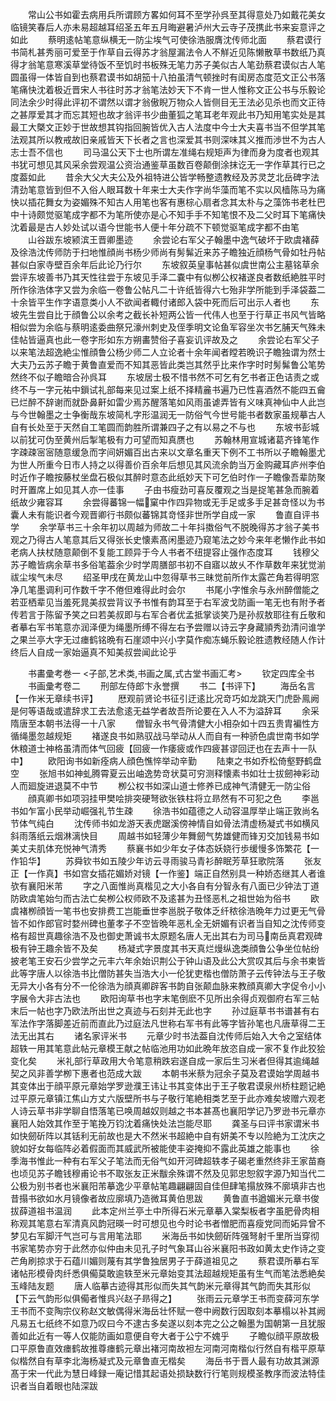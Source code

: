 <!-- { "loadSidebar": true } -->
　　常山公书如霍去病用兵所谓顾方畧如何耳不至学孙呉至其得意处乃如戴花美女临镜笑春后人亦未易超越耳绍圣五年五月晦避暑泸州大云寺子茂携此书来妄意评之如此
　　蔡明逺帖笔意纵横无一防尘埃气可使徐浩服膺沈传师北面
　　蔡君谟行书简札甚秀丽可爱至于作草自云得苏才翁屋漏法令人不觧近见陈懒散草书数纸乃真得才翁笔意寒溪草堂待饭不至饥时书板殊无笔力苏子美似古人笔劲蔡君谟似古人笔圆虽得一体皆自到也蔡君谟书如胡笳十八拍虽清气顿挫时有闺房态度范文正公书落笔痛快沈着极近晋宋人书往时苏才翁笔法妙天下不肯一世人惟称文正公书与乐毅论同法余少时得此评初不谓然以谓才翁傲睨万物众人皆侧目无王法必见杀也而文正待之甚厚爱其才而忘其短也故才翁评书少曲董狐之笔耳老年观此书乃知用笔实处是其最工大槩文正妙于世故想其钩指回腕皆优入古人法度中今士大夫喜书当不但学其笔法观其所以教戒故旧亲戚皆天下长者之言也深爱其书则深味其义推而渉世不为古人志士吾不信也
　　司马温公天下士也所谓左准绳右规矩声为律而身为度者也观其书犹可想见其风采余尝观温公资治通鉴草虽数百卷颠倒涂抹讫无一字作草其行已之度葢如此
　　昔余大父大夫公及外祖特进公皆学畅整遗教经及苏灵芝北岳碑字法清劲笔意皆到但不入俗人眼耳数十年来士大夫作字尚华藻而笔不实以风樯陈马为痛快以插花舞女为姿媚殊不知古人用笔也客有惠棕心扇者念其太朴与之藻饰书老杜巴中十诗颇觉驱笔成字都不为笔所使亦是心不知手手不知笔恨不及二父时耳下笔痛快沈着最是古人妙处试以语今世能书人便十年分疏不下顿觉驱笔成字都不由笔
　　山谷跋东坡颍滨王晋卿墨迹
　　余尝论右军父子翰墨中逸气破坏于欧虞褚薛及徐浩沈传师防于扫地惟顔尚书杨少师尚有髣髴近来苏子瞻独近顔杨气骨如牡丹帖甚似白家寺壁百余年后此论乃行尔
　　东坡叙英皇事帖甚似虞世南公主墓铭草余尝评东坡善书乃其天性往尝于东坡见手泽二嚢中有似栁公权褚遂良者数纸絶胜平时所作徐浩体字又尝为余临一卷鲁公帖凡二十许纸皆得六七殆非学所能到手泽袋葢二十余皆平生作字语意类小人不欲闻者輙付诸郎入袋中死而后可出示人者也
　　东坡先生尝自比于顔鲁公以余考之截长补短两公皆一代伟人也至于行草正书风气皆略相似尝为余临与蔡明逺委曲祭兄濠州刺史及侄季明文论鱼军容坐次书乞脯天气殊未佳帖皆逼真也此一卷字形如东方朔畵赞俗子喜妄讥评故及之
　　余尝论右军父子以来笔法超逸絶尘惟顔鲁公杨少师二人立论者十余年闻者瞠若晩识子瞻独谓为然士大夫乃云苏子瞻于黄鲁直爱而不知其恶皆此类岂其然乎比来作字时时髣髴鲁公笔势然终不似子瞻暗合孙呉耳
　　东坡居士极不惜书然不可乞有乞书者正色诘责之或终不与一字元祐中鎻试礼部每来见过案上纸不择精麄书遍乃已性喜酒然不能四五龠已烂醉不辞谢而就卧鼻鼾如雷少焉苏醒落笔如风雨虽谑弄皆有义味真神仙中人此岂与今世翰墨之士争衡哉东坡简札字形温润无一防俗气今世号能书者数家虽规摹古人自有长处至于天然自工笔圆而韵胜所谓兼四子之有以易之不与也
　　东坡书彭城以前犹可伪至黄州后掣笔极有力可望而知真赝也
　　苏翰林用宣城诸葛齐锋笔作字疎疎宻宻随意缓急而字间妍媚百出古来以文章名重天下例不工书所以子瞻翰墨尤为世人所重今日市人持之以得善价百余年后想见其风流余韵当万金购藏耳庐州李伯时近作子瞻按藤杖坐盘石极似其醉时意态此纸妙天下可乞伯时作一子瞻像吾辈防聚时开置席上如见其人亦一佳事
　　子由书瘦劲可喜反覆观之当是捉笔甚急而腕着纸故少雍容耳
　　余尝得蕃锦一幅窠中作四异物或无手足或多手足甚竒怪以为书囊人未有能识者今观晋卿行书颇似蕃锦其竒怪非世所学自成一家
　　鲁直自评书学
　　余学草书三十余年初以周越为师故二十年抖擞俗气不脱晚得苏才翁子美书观之乃得古人笔意其后又得张长史懐素髙闲墨迹乃窥笔法之妙今来年老懒作此书如老病人扶杖随意颠倒不复能工顾异于今人书者不纽提容止强作态度耳
　　钱穆父苏子瞻皆病余草书多俗笔葢余少时学周膳部书初不自寤以故乆不作草数年来犹觉湔祓尘埃气未尽
　　绍圣甲戌在黄龙山中忽得草书三昧觉前所作太露芒角若得明窓净几笔墨调利可作数千字不倦但难得此时会尔
　　书尾小字惟余与永州醉僧能之若亚栖辈见当羞死晁美叔尝背议予书惟有韵耳至于右军波戈防画一笔无也有附予者传若言于陈留予笑之曰若美叔即与右军合者优孟抵掌谈笑乃是孙叔敖耶往有丘敬和者摹右军书笔意亦润泽便为绳墨所缚不得左右予尝赠以诗云字身藏頴秀劲清问谁学之果兰亭大字无过瘗鹤铭晩有石崖颂中兴小字莫作痴冻蝇乐毅论胜遗教经随人作计终后人自成一家始逼真不知美叔尝闻此论乎











　　书畵彚考巻一
<子部,艺术类,书画之属,式古堂书画汇考>
　　钦定四库全书
　　书画彚考卷二
　　刑部左侍郎卞永誉撰
　　书二【书评下】
　　海岳名言【一作米无章续书评】
　　厯观前贤论书征引迂逺比况竒巧如龙跳天门虎卧鳯阙是何等语哉或遣辞求工去法愈逺无益学者故吾所论要在入人不为溢辞耳
　　余采隋唐至本朝书法得一十八家
　　僧智永书气骨清健大小相杂如十四五贵胄褊性方循绳墨忽越规矩
　　褚遂良书如熟驭战马举动从人而自有一种骄色虞世南书如学休粮道士神格虽清而体气回疲【回疲一作痿疲或作四疲甚谬回迂也在去声十一队中】
　　欧阳询书如新痊病人顔色憔悴举动辛勤
　　陆柬之书如乔松倚壑野鹤盘空
　　张旭书如神虬腾霄夏云出岫逸势竒状莫可穷测释懐素书如壮士拔劒神彩动人而廻旋进退莫不中节
　　栁公权书如深山道士修养已成神气清健无一防尘俗
　　顔真卿书如项羽挂甲樊哙排突硬弩欲张铁柱将立昻然有不可犯之色
　　李邕书如乍富小民举动崛强礼节生疎
　　徐浩书如蕴德之人动容温厚举止端正敦尚名节体气纯白
　　沈传师书如龙游天表虎踞溪傍神情自如骨法清虚杨凝式书如横风斜雨落纸云烟淋漓快目
　　周越书如轻薄少年舞劒气势雄健而锋刃交加钱易书如美丈夫肌体充悦神气清秀
　　蔡襄书如少年女子体态妖娆行歩缓慢多饰繁花【一作铅华】
　　苏舜钦书如五陵少年访云寻雨骏马青衫醉眠芳草狂歌院落
　　张友正【一作真】书如宫女插花媚娇对镜【一作鉴】端正自然别具一种娇态继其人者谁欤有襄阳米芾
　　字之八面惟尚真楷见之大小各自有分智永有八面已少钟法丁道防欧虞笔始匀而古法亡矣栁公权师欧不及逺甚为丑怪恶札之祖世始为俗书
　　欧虞褚栁顔皆一笔书也安排费工岂能垂世李邕脱子敬体乏纤秾徐浩晩年力过更无气骨皆不如作郎官时婺州碑也董孝子不空皆晩年恶札全无妍媚有识者当自知之沈传师变格有超世真趣徐浩不及也御史萧诚书太原题名唐人无出其右为司马南岳真君观碑极有钟王趣余皆不及矣
　　杨凝式字景度其书天真烂熳纵逸类顔鲁公争坐位帖纷披老笔王安石少尝学之元丰六年余始识荆公于钟山语及此公大赏叹其后与余书柬皆此等字唐人以徐浩书比僧防甚失当浩大小一伦犹吏楷也僧防萧子云传钟法与王子敬无异大小各有分不一伦徐浩为顔真卿辟客书韵自张颠血脉来教顔真卿大字促令小小字展令大非古法也
　　欧阳询草书也字末笔倒麽不见所出余得贞观御府右军三帖末后一帖也字乃欧法所出世之真迹与石刻并无此也字
　　孙过庭草书书谱甚有右军法作字落脚差近前而直此乃过庭法凡世称右军书有此等字皆孙笔也凡唐草得二王法无出其右
　　诸名家评米书
　　元章少时书法葢自沈传师后始入大令之室结体超轶一用其笔意此帖元章模王献之帖临池用功如此晩年放恣自成一家不复作此狡狯变化矣
　　米礼部行草政用大令笔意稍跌宕遂自成一家后生习米者但得其逾绳越契之风非善学栁下惠者也范成大跋
　　本朝书米蔡为冠余子莫及君谟始学周越书其变体出于顔平原元章始学罗逊濮王讳让书其变体出于王子敬君谟泉州桥柱题记絶过平原元章镇江焦山方丈六版壁所书与子敬行笔絶相类艺至于此亦难矣坡赠六观老人诗云草书非学聊自悟落笔已唤周越奴则越之书本甚髙也襄阳学记乃罗逊书元章亦襄阳人始效其作至于笔挽万钧沈着痛快处法岂能尽耶
　　龚圣与曰评书家谓米书如快劒斫阵以其铦利无前故也是大不然米书超絶中自有妍美不专以险絶为工沈庆之貌如好女每临阵必着假面而其威武所被能使丰姿掩抑不露此英雄之能事也
　　徐季海书惟此一种有右军父子笔法而无俗气如开河碑超轶孝子碣老重然终非王家苗裔也顷见苏子瞻钱穆甫论书不取张友正米黻余殊谓不然及见郭忠恕叙字源乃知当代二公极为别书者也米襄阳芾摹逸少平章帖笔趣翩翩固自佳但肆笔搨放殊不廓填非古也昔搨书欲如水月镜像者故应廓填乃造微耳黄伯思跋
　　黄鲁直书遒媚米元章书俊拔薛道祖书温润
　　此本定州兰亭土中所得石米元章摹入棠梨板者字虽肥骨肉相称观其笔意右军清真风韵冠暎一时可想见也今时论书者憎肥而喜瘦党同而妬异曾不梦见右军脚汗气岂可与言用笔法耶
　　米海岳书如快劒斫阵强弩射千里所当穿彻书家笔势亦穷于此然亦似仲由未见孔子时气象耳山谷米襄阳书政如黄太史作诗之变芒角刷掠求于石蕴川媚则蔑有其学鲁独居男子于薛道祖见之
　　蔡君谟所摹右军诸帖形模骨肉纤悉俱僃莫敢逾轶至米元章始变其法超越规矩虽有生气而笔法悉絶矣玉峰陆友题
　　唐人临摹古迹得其形似而失其气韵米元章得其气韵而失其形似【下云气韵形似俱僃者惟呉兴赵子昻得之】
　　张雨云元章学王书而变薛河东学王书而不变陶宗仪称赵文敏偶得米海岳壮怀赋一卷中阙数行因取刻本摹榻以补其阙凡易五七纸终不如意乃叹曰今不逮古多矣遂以刻本完之公之翰墨为国朝第一且犹服善如此近有一等人仅能防画如意便自夸大者于公宁不媿乎
　　子瞻似顔平原故极口平原鲁直效瘗鹤故推尊瘗鹤元章出褚河南故袒左河南河南楷似行然自有楷平原草似楷然自有草李北海杨凝式及元章鲁直无楷矣
　　海岳书于晋人最有功故其渊源髙于宋一代此为慧日峰録一庵记惜其起语处损缺数行行笔则规模圣教序而波法特佳识者当自着眼也陆深跋
